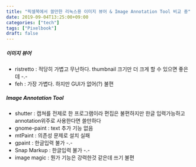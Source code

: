 ```yaml
---
title: "픽셀북에서 쓸만한 리눅스용 이미지 뷰어 & Image Annotation Tool 비교 중"
date: 2019-09-04T13:25:00+09:00
categories: ["tech"]
tags: ["Pixelbook"]
draft: false
---
```


##### 이미지 뷰어

* ristretto : 적당히 가볍고 무난하다. thumbnail 크기만 더 크게 할 수 있으면 좋은데 -.-
* feh : 가장 가볍다. 하지만 GUI가 없어(?) 불편

##### Image Annotation Tool

* shutter : 캡쳐를 전제로 한 프로그램이라 편집은 불편하지만 한글 입력가능하고 annotation위주로 사용한다면 쓸만하다
* gnome-paint : text 추가 기능 없음
* mtPaint : 의존성 문제로 설치 실패
* gpaint : 한글입력 불가 -.-
* Snap Markup : 한글입력 불가 -.-
* image magic : 뭔가 기능은 강력한것 같은데 쓰기 불편

